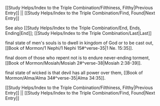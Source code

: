 [[Study Helps/Index to the Triple Combination/Filthiness, Filthy|Previous Entry]]  ||  [[Study Helps/Index to the Triple Combination/Find, Found|Next Entry]]

 See also [[Study Helps/Index to the Triple Combination/End, Ends, Ending|End]]; [[Study Helps/Index to the Triple Combination/Last|Last]]

 final state of men's souls is to dwell in kingdom of God or to be cast out, [[Book of Mormon/1 Nephi/1 Nephi 15#^verse-35|1 Ne. 15:35]].

 final doom of those who repent not is to endure never-ending torment, [[Book of Mormon/Mosiah/Mosiah 2#^verse-38|Mosiah 2:38-39]].

 final state of wicked is that devil has all power over them, [[Book of Mormon/Alma/Alma 34#^verse-35|Alma 34:35]].

[[Study Helps/Index to the Triple Combination/Filthiness, Filthy|Previous Entry]]  ||  [[Study Helps/Index to the Triple Combination/Find, Found|Next Entry]]
